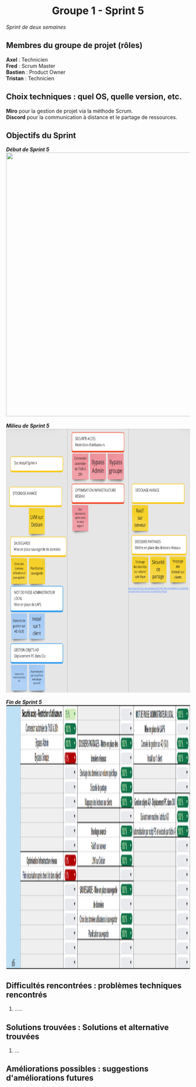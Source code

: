 <div align="center"><H1> Groupe 1 -  Sprint 5 </H1></div>

_Sprint de deux semaines_

## Membres du groupe de projet (rôles)

**Axel** : Technicien  
**Fred** : Scrum Master  
**Bastien** : Product Owner  
**Tristan** : Technicien  

## Choix techniques : quel OS, quelle version, etc.

**Miro** pour la gestion de projet via la méthode Scrum.  
**Discord** pour la communication à distance et le partage de ressources.

## Objectifs du Sprint

_**Début de Sprint 5**_  
<img src="https://github.com/WildCodeSchool/TSSR-ANGOU-P3-G1/blob/main/SCREENS-PAR-SPRINT/SCREENS-SPRINT5/D%C3%A9but%20de%20Sprint%205.png" width="720" height="720">  

_**Milieu de Sprint 5**_  
<img src="https://github.com/WildCodeSchool/TSSR-ANGOU-P3-G1/blob/main/SCREENS-PAR-SPRINT/SCREENS-SPRINT5/Milieu%20de%20Sprint%205.png" width="720" height="720">  

_**Fin de Sprint 5**_  
<img src="https://github.com/WildCodeSchool/TSSR-ANGOU-P3-G1/blob/main/SCREENS-PAR-SPRINT/SCREENS-SPRINT5/FIN_SPRINT5.png" width="720" height="720">  

## Difficultés rencontrées : problèmes techniques rencontrés

1. .....

## Solutions trouvées : Solutions et alternative trouvées

1. ...

## Améliorations possibles : suggestions d'améliorations futures



